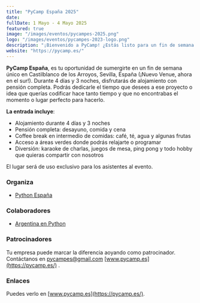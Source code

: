 ```yaml
---
title: "PyCamp España 2025"
date: 
fullDate: 1 Mayo - 4 Mayo 2025
featured: true
image: "/images/eventos/pycampes-2025.png"
logo: "/images/eventos/pycampes-2023-logo.png"
description: "¡Bienvenido a PyCamp! ¿Estás listo para un fin de semana lleno de programación, diversión y naturaleza? En este evento, nos reunimos para compartir nuestra pasión por la programación y colaborar en proyectos Open Source. ¿Qué es lo mejor? ¡Tú puedes ser parte de la acción!" 
website: "https://pycamp.es/"
---
```


**PyCamp España**, es tu oportunidad de sumergirte en un fin de semana único en Castilblanco de los Arroyos, Sevilla, España (¡Nuevo Venue, ahora en el sur!). Durante 4 días y 3 noches, disfrutarás de alojamiento con pensión completa. Podrás dedicarle el tiempo que desees a ese proyecto o idea que querías codificar hace tanto tiempo y que no encontrabas el momento o lugar perfecto para hacerlo. 

**La entrada incluye**:

- Alojamiento durante 4 días y 3 noches
- Pensión completa: desayuno, comida y cena
- Coffee break en intermedio de comidas: café, té, agua y algunas frutas
- Acceso a áreas verdes donde podrás relajarte o programar
- Diversión: karaoke de charlas, juegos de mesa, ping pong y todo hobby que quieras compartir con nosotros

El lugar será de uso exclusivo para los asistentes al evento.


### Organiza
- [Python España](https://www.es.python.org/)

### Colaboradores
- [Argentina en Python](https://argentinaenpython.com/) 

### Patrocinadores
Tu empresa puede marcar la diferencia aoyando como patrocinador. Contáctanos en [pycampes@gmail.com](mailto:pycampes@gmail.com) [www.pycamp.es](https://pycamp.es/) .

### Enlaces
Puedes verlo en [www.pycamp.es](https://pycamp.es/).
